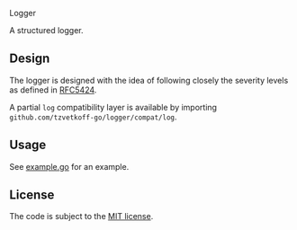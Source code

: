  Logger

A structured logger.

## Design

The logger is designed with the idea of following closely the severity levels as defined in [RFC5424](https://tools.ietf.org/html/rfc5424).

A partial `log` compatibility layer is available by importing `github.com/tzvetkoff-go/logger/compat/log`.

## Usage

See [example.go](examples/example.go) for an example.

## License

The code is subject to the [MIT license](https://opensource.org/licenses/MIT).
